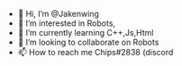 - 👋 Hi, I’m @Jakenwing
- 👀 I’m interested in Robots, 
- 🌱 I’m currently learning C++,Js,Html
- 💞️ I’m looking to collaborate on Robots
- 📫 How to reach me Chips#2838 (discord

<!---
Jakenwing/Jakenwing is a ✨ special ✨ repository because its `README.md` (this file) appears on your GitHub profile.
You can click the Preview link to take a look at your changes.
--->
